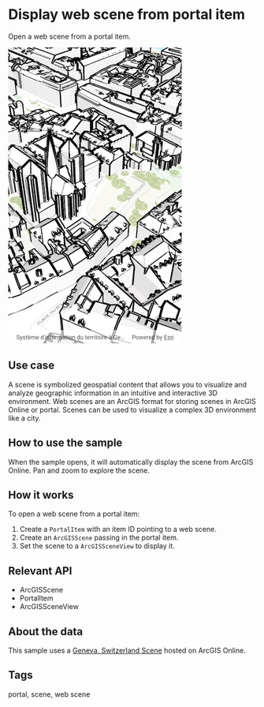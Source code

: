 # Display web scene from portal item

Open a web scene from a portal item.

![Image of display web scene from portal item](display_web_scene_from_portal_item.png)

## Use case

A scene is symbolized geospatial content that allows you to visualize and analyze geographic information in an intuitive and interactive 3D environment. Web scenes are an ArcGIS format for storing scenes in ArcGIS Online or portal. Scenes can be used to visualize a complex 3D environment like a city.

## How to use the sample

When the sample opens, it will automatically display the scene from ArcGIS Online. Pan and zoom to explore the scene.

## How it works

To open a web scene from a portal item:

1. Create a `PortalItem` with an item ID pointing to a web scene.
2. Create an `ArcGISScene` passing in the portal item.
3. Set the scene to a `ArcGISSceneView` to display it.

## Relevant API

* ArcGISScene
* PortalItem
* ArcGISSceneView

## About the data

This sample uses a [Geneva, Switzerland Scene](https://www.arcgis.com/home/item.html?id=c6f90b19164c4283884361005faea852) hosted on ArcGIS Online.

## Tags

portal, scene, web scene
